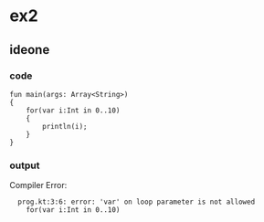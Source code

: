 # ex2
## ideone
### code
    fun main(args: Array<String>) 
    {
    	for(var i:Int in 0..10)
    	{
    		println(i);
    	}
    }
### output
Compiler Error:
        
      prog.kt:3:6: error: 'var' on loop parameter is not allowed
	    for(var i:Int in 0..10)


    

